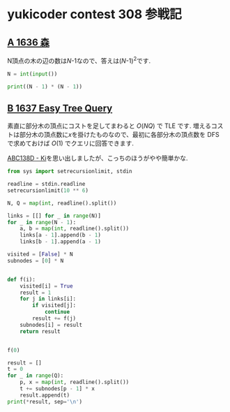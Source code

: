 # yukicoder contest 308 参戦記

## [A 1636 森](https://yukicoder.me/problems/no/1636)

N頂点の木の辺の数は*N*-1なので、答えは(*N*-1)<sup>2</sup>です.

```python
N = int(input())

print((N - 1) * (N - 1))
```

## [B 1637 Easy Tree Query](https://yukicoder.me/problems/no/1637)

素直に部分木の頂点にコストを足してまわると *O*(*NQ*) で TLE です. 増えるコストは部分木の頂点数に*x*を掛けたものなので、最初に各部分木の頂点数を DFS で求めておけば *O*(1) でクエリに回答できます.

[ABC138D - Ki](https://atcoder.jp/contests/abc138/tasks/abc138_d)を思い出しましたが、こっちのほうがやや簡単かな.

```python
from sys import setrecursionlimit, stdin

readline = stdin.readline
setrecursionlimit(10 ** 6)

N, Q = map(int, readline().split())

links = [[] for _ in range(N)]
for _ in range(N - 1):
    a, b = map(int, readline().split())
    links[a - 1].append(b - 1)
    links[b - 1].append(a - 1)

visited = [False] * N
subnodes = [0] * N


def f(i):
    visited[i] = True
    result = 1
    for j in links[i]:
        if visited[j]:
            continue
        result += f(j)
    subnodes[i] = result
    return result


f(0)

result = []
t = 0
for _ in range(Q):
    p, x = map(int, readline().split())
    t += subnodes[p - 1] * x
    result.append(t)
print(*result, sep='\n')
```
